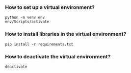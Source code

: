 ### How to set up a virtual environment?
```
python -m venv env
env/Scripts/activate
```

### How to install libraries in the virtual environment?
```
pip install -r requirements.txt
```

### How to deactivate the virtual environment?
```
deactivate
```
